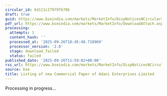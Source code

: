 ```yaml
---
circular_id: 6d111c27979fb70b
draft: true
guid: https://www.bseindia.com/markets/MarketInfo/DispNoticesNCirculars.aspx?Noticeid={C944FDDA-2BA2-4D59-A27D-9751D142DC62}&noticeno=20250926-39&dt=09/26/2025&icount=39&totcount=76&flag=0
pdf_url: https://www.bseindia.com/markets/MarketInfo/DownloadAttach.aspx?id=20250926-39&attachedId=
processing:
  attempts: 1
  content_hash: ''
  processed_at: '2025-09-26T18:45:48.718969'
  processor_version: '2.0'
  stage: download_failed
  status: failed
published_date: '2025-09-26T11:59:02+00:00'
rss_url: https://www.bseindia.com/markets/MarketInfo/DispNoticesNCirculars.aspx?Noticeid={C944FDDA-2BA2-4D59-A27D-9751D142DC62}&noticeno=20250926-39&dt=09/26/2025&icount=39&totcount=76&flag=0
source: bse
title: Listing of new Commercial Paper of Adani Enterprises Limited
---
```


Processing in progress...